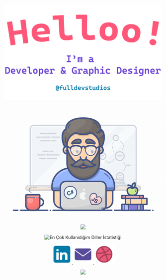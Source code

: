 <div align="center">

  <img alt="Logo" src="./assets/gh-readme-header.png" />

  <img alt="GIF Video" src="./assets/tenor.gif" />

  <a href="https://github.com/DenverCoder1/readme-typing-svg"><img src="https://readme-typing-svg.herokuapp.com?lines=Technologies+and+Tools;&center=true&width=500&height=55"></a>

  <p>
    <img src="https://github-readme-stats.vercel.app/api/top-langs/?username=ebu13&layout=compact&langs_count=16" alt="En Çok Kullanıdığım Diller İstatistiği" />
  </p>
  <p>
      <a href="https://www.linkedin.com/in/ebubekir-nazli-13esn/">
          <img src="assets/linkedin_icon.svg" alt="LinkedIn Icon" width="64" height="64">
      </a>
      <a href="mailto:fulldevstudios@gmail.com">
          <img src="assets/email_icon.svg" alt="Email Icon" width="64" height="64">
      </a>
      <a href="https://dribbble.com/devebu">
          <img src="assets/dribbble_icon.svg" alt="Dribbble Icon" width="64" height="64">
      </a>
  </p>
  <p>
  <img src="https://raw.githubusercontent.com/Trilokia/Trilokia/379277808c61ef204768a61bbc5d25bc7798ccf1/bottom_header.svg">
  </p>
</div>
